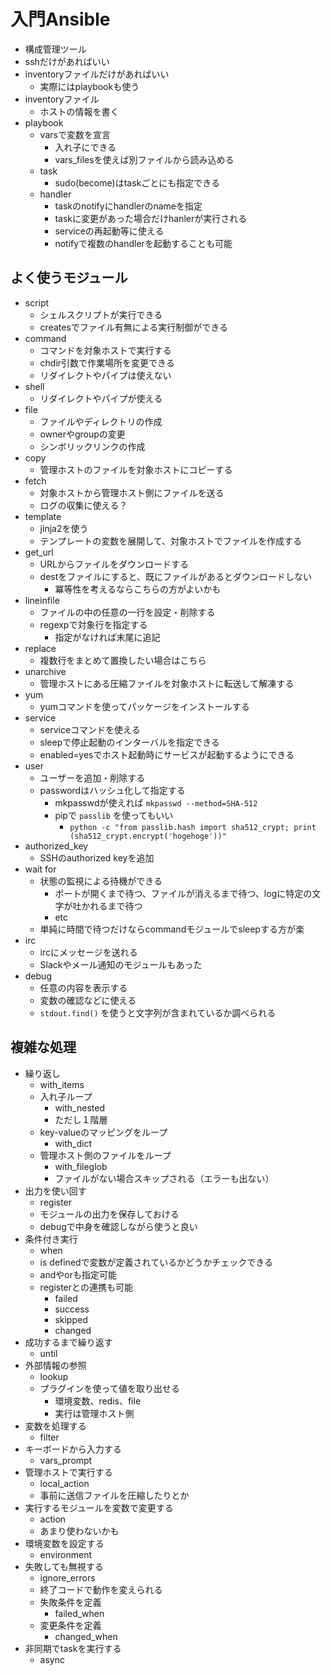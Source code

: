 # 入門Ansible

- 構成管理ツール
- sshだけがあればいい
- inventoryファイルだけがあればいい
  - 実際にはplaybookも使う
- inventoryファイル
  - ホストの情報を書く
- playbook
  - varsで変数を宣言
    - 入れ子にできる
    - vars_filesを使えば別ファイルから読み込める
  - task
    - sudo(become)はtaskごとにも指定できる
  - handler
    - taskのnotifyにhandlerのnameを指定
    - taskに変更があった場合だけhanlerが実行される
    - serviceの再起動等に使える
    - notifyで複数のhandlerを起動することも可能

## よく使うモジュール

- script
  - シェルスクリプトが実行できる
  - createsでファイル有無による実行制御ができる
- command
  - コマンドを対象ホストで実行する
  - chdir引数で作業場所を変更できる
  - リダイレクトやパイプは使えない
- shell
  - リダイレクトやパイプが使える
- file
  - ファイルやディレクトリの作成
  - ownerやgroupの変更
  - シンボリックリンクの作成
- copy
  - 管理ホストのファイルを対象ホストにコピーする
- fetch
  - 対象ホストから管理ホスト側にファイルを送る
  - ログの収集に使える？
- template
  - jinja2を使う
  - テンプレートの変数を展開して、対象ホストでファイルを作成する
- get_url
  - URLからファイルをダウンロードする
  - destをファイルにすると、既にファイルがあるとダウンロードしない
    - 冪等性を考えるならこちらの方がよいかも
- lineinfile
  - ファイルの中の任意の一行を設定・削除する
  - regexpで対象行を指定する
    - 指定がなければ末尾に追記
- replace
  - 複数行をまとめて置換したい場合はこちら
- unarchive
  - 管理ホストにある圧縮ファイルを対象ホストに転送して解凍する
- yum
  - yumコマンドを使ってパッケージをインストールする
- service
  - serviceコマンドを使える
  - sleepで停止起動のインターバルを指定できる
  - enabled=yesでホスト起動時にサービスが起動するようにできる
- user
  - ユーザーを追加・削除する
  - passwordはハッシュ化して指定する
    - mkpasswdが使えれば `mkpasswd --method=SHA-512`
    - pipで `passlib` を使ってもいい
      - `python -c "from passlib.hash import sha512_crypt; print (sha512_crypt.encrypt('hogehoge'))"`
- authorized_key
  - SSHのauthorized keyを追加
- wait for
  - 状態の監視による待機ができる
    - ポートが開くまで待つ、ファイルが消えるまで待つ、logに特定の文字が吐かれるまで待つ
    - etc
  - 単純に時間で待つだけならcommandモジュールでsleepする方が楽
- irc
  - ircにメッセージを送れる
  - Slackやメール通知のモジュールもあった
- debug
  - 任意の内容を表示する
  - 変数の確認などに使える
  - `stdout.find()` を使うと文字列が含まれているか調べられる

## 複雑な処理

- 繰り返し
  - with_items
  - 入れ子ループ
    - with_nested
    - ただし１階層
  - key-valueのマッピングをループ
    - with_dict
  - 管理ホスト側のファイルをループ
    - with_fileglob
    - ファイルがない場合スキップされる（エラーも出ない）
- 出力を使い回す
  - register
  - モジュールの出力を保存しておける
  - debugで中身を確認しながら使うと良い
- 条件付き実行
  - when
  - is definedで変数が定義されているかどうかチェックできる
  - andやorも指定可能
  - registerとの連携も可能
    - failed
    - success
    - skipped
    - changed
- 成功するまで繰り返す
  - until
- 外部情報の参照
  - lookup
  - プラグインを使って値を取り出せる
    - 環境変数、redis、file
    - 実行は管理ホスト側
- 変数を処理する
  - filter
- キーボードから入力する
  - vars_prompt
- 管理ホストで実行する
  - local_action
  - 事前に送信ファイルを圧縮したりとか
- 実行するモジュールを変数で変更する
  - action
  - あまり使わないかも
- 環境変数を設定する
  - environment
- 失敗しても無視する
  - ignore_errors
  - 終了コードで動作を変えられる
  - 失敗条件を定義
    - failed_when
  - 変更条件を定義
    - changed_when
- 非同期でtaskを実行する
  - async

